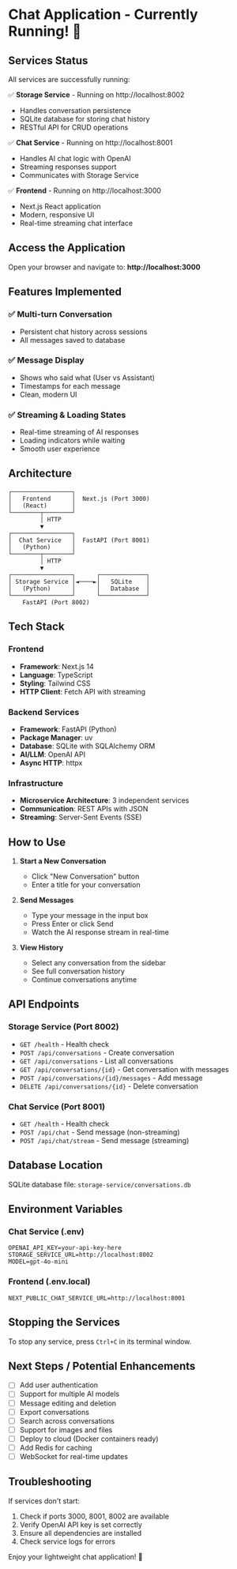 # Chat Application - Currently Running! 🚀

## Services Status

All services are successfully running:

✅ **Storage Service** - Running on http://localhost:8002
- Handles conversation persistence
- SQLite database for storing chat history
- RESTful API for CRUD operations

✅ **Chat Service** - Running on http://localhost:8001  
- Handles AI chat logic with OpenAI
- Streaming responses support
- Communicates with Storage Service

✅ **Frontend** - Running on http://localhost:3000
- Next.js React application
- Modern, responsive UI
- Real-time streaming chat interface

## Access the Application

Open your browser and navigate to:
**http://localhost:3000**

## Features Implemented

### ✅ Multi-turn Conversation
- Persistent chat history across sessions
- All messages saved to database

### ✅ Message Display
- Shows who said what (User vs Assistant)
- Timestamps for each message
- Clean, modern UI

### ✅ Streaming & Loading States
- Real-time streaming of AI responses
- Loading indicators while waiting
- Smooth user experience

## Architecture

```
┌─────────────────┐
│   Frontend      │  Next.js (Port 3000)
│   (React)       │
└────────┬────────┘
         │ HTTP
         ▼
┌─────────────────┐
│  Chat Service   │  FastAPI (Port 8001)
│   (Python)      │
└────────┬────────┘
         │ HTTP
         ▼
┌─────────────────┐      ┌─────────────┐
│ Storage Service │◄────►│   SQLite    │
│   (Python)      │      │   Database  │
└─────────────────┘      └─────────────┘
    FastAPI (Port 8002)
```

## Tech Stack

### Frontend
- **Framework**: Next.js 14
- **Language**: TypeScript
- **Styling**: Tailwind CSS
- **HTTP Client**: Fetch API with streaming

### Backend Services
- **Framework**: FastAPI (Python)
- **Package Manager**: uv
- **Database**: SQLite with SQLAlchemy ORM
- **AI/LLM**: OpenAI API
- **Async HTTP**: httpx

### Infrastructure
- **Microservice Architecture**: 3 independent services
- **Communication**: REST APIs with JSON
- **Streaming**: Server-Sent Events (SSE)

## How to Use

1. **Start a New Conversation**
   - Click "New Conversation" button
   - Enter a title for your conversation

2. **Send Messages**
   - Type your message in the input box
   - Press Enter or click Send
   - Watch the AI response stream in real-time

3. **View History**
   - Select any conversation from the sidebar
   - See full conversation history
   - Continue conversations anytime

## API Endpoints

### Storage Service (Port 8002)
- `GET /health` - Health check
- `POST /api/conversations` - Create conversation
- `GET /api/conversations` - List all conversations
- `GET /api/conversations/{id}` - Get conversation with messages
- `POST /api/conversations/{id}/messages` - Add message
- `DELETE /api/conversations/{id}` - Delete conversation

### Chat Service (Port 8001)
- `GET /health` - Health check
- `POST /api/chat` - Send message (non-streaming)
- `POST /api/chat/stream` - Send message (streaming)

## Database Location

SQLite database file: `storage-service/conversations.db`

## Environment Variables

### Chat Service (.env)
```
OPENAI_API_KEY=your-api-key-here
STORAGE_SERVICE_URL=http://localhost:8002
MODEL=gpt-4o-mini
```

### Frontend (.env.local)
```
NEXT_PUBLIC_CHAT_SERVICE_URL=http://localhost:8001
```

## Stopping the Services

To stop any service, press `Ctrl+C` in its terminal window.

## Next Steps / Potential Enhancements

- [ ] Add user authentication
- [ ] Support for multiple AI models
- [ ] Message editing and deletion
- [ ] Export conversations
- [ ] Search across conversations
- [ ] Support for images and files
- [ ] Deploy to cloud (Docker containers ready)
- [ ] Add Redis for caching
- [ ] WebSocket for real-time updates

## Troubleshooting

If services don't start:
1. Check if ports 3000, 8001, 8002 are available
2. Verify OpenAI API key is set correctly
3. Ensure all dependencies are installed
4. Check service logs for errors

Enjoy your lightweight chat application! 🎉
